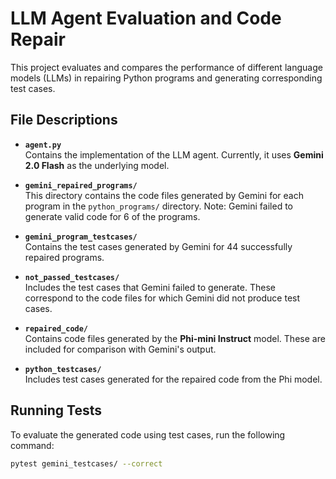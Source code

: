# LLM Agent Evaluation and Code Repair

This project evaluates and compares the performance of different language models (LLMs) in repairing Python programs and generating corresponding test cases.

## File Descriptions

- **`agent.py`**  
  Contains the implementation of the LLM agent. Currently, it uses **Gemini 2.0 Flash** as the underlying model.

- **`gemini_repaired_programs/`**  
  This directory contains the code files generated by Gemini for each program in the `python_programs/` directory. Note: Gemini failed to generate valid code for 6 of the programs.

- **`gemini_program_testcases/`**  
  Contains the test cases generated by Gemini for 44 successfully repaired programs.

- **`not_passed_testcases/`**  
  Includes the test cases that Gemini failed to generate. These correspond to the code files for which Gemini did not produce test cases.

- **`repaired_code/`**  
  Contains code files generated by the **Phi-mini Instruct** model. These are included for comparison with Gemini's output.

- **`python_testcases/`**  
  Includes test cases generated for the repaired code from the Phi model.

## Running Tests

To evaluate the generated code using test cases, run the following command:

```bash
pytest gemini_testcases/ --correct

